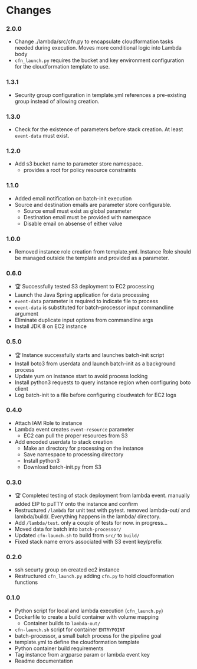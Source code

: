 # Changes

### 2.0.0
- Change ./lambda/src/cfn.py to encapsulate cloudformation tasks needed during execution.  Moves more conditional logic into Lambda body
- `cfn_launch.py` requires the bucket and key environment configuration for the cloudformation template to use.

### 1.3.1
- Security group configuration in template.yml references a pre-existing group instead of allowing creation.

### 1.3.0
- Check for the existence of parameters before stack creation.  At least `event-data` must exist.

### 1.2.0
- Add s3 bucket name to parameter store namespace.
  - provides a root for policy resource constraints

### 1.1.0
- Added email notification on batch-init execution
- Source and destination emails are parameter store configurable.
  - Source email must exist as global parameter
  - Destination email must be provided with namespace
  - Disable email on absense of either value

### 1.0.0
- Removed instance role creation from template.yml.  Instance Role should be managed outside the template and provided as a parameter.
 
### 0.6.0
- :trophy: Successfully tested S3 deployment to EC2 processing 
- Launch the Java Spring application for data processing
- `event-data` parameter is required to indicate file to process
- `event-data` is substituted for batch-processor input commandline argument
- Eliminate duplicate input options from commandline args
- Install JDK 8 on EC2 instance

### 0.5.0
- :trophy: Instance successfully starts and launches batch-init script
- Install boto3 from userdata and launch batch-init as a background process
- Update yum on instance start to avoid process locking
- Install python3 requests to query instance region when configuring boto client
- Log batch-init to a file before configuring cloudwatch for EC2 logs

### 0.4.0
- Attach IAM Role to instance
- Lambda event creates `event-resource` parameter
  - EC2 can pull the proper resources from S3
- Add encoded userdata to stack creation
  - Make an directory for processing on the instance
  - Save namespace to processing directory
  - Install python3
  - Download batch-init.py from S3

### 0.3.0
- :trophy: Completed testing of stack deployment from lambda event.  manually added EIP to puTTY onto the instance and confirm
- Restructured `/lambda` for unit test with pytest.  removed lambda-out/ and lambda/build/.  Everything happens in the lambda/ directory.
- Add `/lambda/test`.  only a couple of tests for now.  in progress...
- Moved data for batch into `batch-processor/`
- Updated `cfn-launch.sh` to build from `src/` to `build/`
- Fixed stack name errors associated with S3 event key/prefix

### 0.2.0
- ssh securty group on created ec2 instance
- Restructured `cfn_launch.py` adding `cfn.py` to hold cloudformation functions

### 0.1.0
- Python script for local and lambda execution (`cfn_launch.py`)
- Dockerfile to create a build container with volume mapping
    - Container builds to `lambda-out/`
- `cfn-launch.sh` script for container `ENTRYPOINT`
- batch-processor, a small batch process for the pipeline goal
- template.yml to define the cloudformation template
- Python container build requirements
- Tag instance from argparse param or lambda event key
- Readme documentation